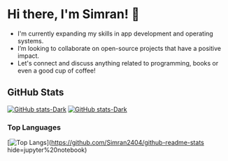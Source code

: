 # Hi there, I'm Simran! 👋

- I'm currently expanding my skills in app development and operating systems. 
- I’m looking to collaborate on open-source projects that have a positive impact.
- Let's connect and discuss anything related to programming, books or even a good cup of coffee!

## GitHub Stats
[![GitHub stats-Dark](https://github-readme-stats.vercel.app/api?username=Simran2404&show_icons=true&theme=dark#gh-dark-mode-only)](https://github.com/Simran2404/github-readme-stats#gh-dark-mode-only)
[![GitHub stats-Dark](https://github-readme-stats.vercel.app/api?username=Simran2404&show_icons=true&theme=default#gh-light-mode-only)](https://github.com/Simran2404/github-readme-stats#gh-light-mode-only)

### Top Languages
 [![Top Langs](https://github-readme-stats.vercel.app/api/top-langs/?username=Simran2404)](https://github.com/Simran2404/github-readme-stats hide=jupyter%20notebook)


